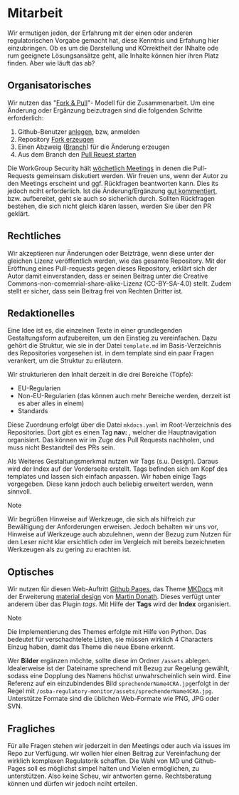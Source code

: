 # Mitarbeit

Wir ermutigen jeden, der Erfahrung mit der einen oder anderen regulatorischen Vorgabe gemacht hat, diese Kenntnis und Erfahung hier einzubringen. Ob es um die Darstellung und KOrrektheit der INhalte ode rum geeignete Lösungsansätze geht, alle Inhalte können hier ihren Platz finden. Aber wie läuft das ab?

## Organisatorisches

Wir nutzen das "[Fork & Pull](https://docs.github.com/de/pull-requests/collaborating-with-pull-requests/getting-started/about-collaborative-development-models)"- Modell für die Zusammenarbeit. Um eine Änderung oder Ergänzung beizutragen sind die folgenden Schritte erforderlich:

1. Github-Benutzer [anlegen](https://docs.github.com/de/get-started/start-your-journey/creating-an-account-on-github), bzw, anmelden
2. Repository [Fork erzeugen](https://docs.github.com/de/get-started/exploring-projects-on-github/contributing-to-a-project)
3. Einen Abzweig ([Branch](https://docs.github.com/de/pull-requests/collaborating-with-pull-requests/proposing-changes-to-your-work-with-pull-requests/creating-and-deleting-branches-within-your-repository)) für die Änderung erzeugen
4. Aus dem Branch den [Pull Reuest starten](https://docs.github.com/de/pull-requests/collaborating-with-pull-requests/proposing-changes-to-your-work-with-pull-requests/creating-a-pull-request-from-a-fork)

Die WorkGroup Security hält [wöchetlich Meetings](/osba-regulatory-monitor/index#meetings) in denen die Pull-Requests gemeinsam diskutiert werden. Wir freuen uns, wenn der Autor zu den Meetings erscheint und ggf. Rückfragen beantworten kann. Dies its jedoch nciht erforderlich. Ist die Änderung/Ergänzung [gut kommentiert](https://docs.github.com/de/pull-requests/collaborating-with-pull-requests/getting-started/helping-others-review-your-changes), bzw. aufbereitet, geht sie auch so sicherlich durch. Sollten Rückfragen bestehen, die sich nicht gleich klären lassen, werden Sie über den PR geklärt. 

## Rechtliches

Wir akzeptieren nur Änderungen oder Beizträge, wenn diese unter der gleichen Lizenz veröffentlich werden, wie das gesamte Repository. Mit der Eröffnung eines Pull-requests gegen dieses Repository, erklärt sich der Autor damit einverstanden, dass er seinen Beitrag unter die Creative Commons-non-comemrial-share-alike-Lizenz (CC-BY-SA-4.0) stellt. Zudem stellt er sicher, dass sein Beitrag frei von Rechten Dritter ist.

## Redaktionelles

Eine Idee ist es, die einzelnen Texte in einer grundlegenden Gestaltungsform aufzubereiten, um den Einstieg zu vereinfachen. Dazu gehört die Struktur, wie sie in der Datei `template.md` im Basis-Verzeichnis des Repositories vorgesehen ist. in dem template sind ein paar Fragen verankert, um die Struktur zu erläutern.   

Wir strukturieren den Inhalt derzeit in die drei Bereiche (Töpfe):  

* EU-Regularien
* Non-EU-Regularien (das können auch mehr Bereiche werden, derzeit ist es aber alles in einem) 
* Standards 

Diese Zuordnung erfolgt über die Datei `mkdocs.yaml` im Root-Verzeichnis des Repositories. Dort gibt es einen Tag **nav:** , welcher die Hauptnavigation organisiert. Das können wir im Zuge des Pull Requests nachholen, und muss nicht Bestandteil des PRs sein. 

Als Weiteres Gestaltungsmerkmal nutzen wir Tags (s.u. Design). Daraus wird der Index auf der Vorderseite erstellt. Tags befinden sich am Kopf des templates und lassen sich einfach anpassen. Wir haben einige Tags vorgegeben. Diese kann jedoch auch beliebig erweitert werden, wenn sinnvoll. 

> [!NOTE]
>
> Wir begrüßen Hinweise auf Werkzeuge, die sich als hilfreich zur Bewältigung der Anforderungen erweisen. Jedoch behalten wir uns vor, Hinweise auf Werkzeuge auch abzulehnen, wenn der Bezug zum Nutzen für den Leser nicht klar ersichtlich oder im Vergleich mit bereits bezeichneten Werkzeugen als zu gering zu erachten ist. 

## Optisches

Wir nutzen für diesen Web-Auftritt [Github Pages](https://pages.github.com), das Theme [MKDocs](https://www.mkdocs.org) mit der Erweiterung [material design](https://squidfunk.github.io/mkdocs-material/) von [Martin Donath](https://github.com/squidfunk). Dieses verfügt unter anderem über das Plugin *tags*. Mit Hilfe der **Tags** wird der **Index** organisiert. 

> [!Note]
>
> Die Implementierung des Themes erfolgte mit Hilfe von Python. Das bedeutet für verschachtelete Listen, sie müssen wirklich 4 Characters Einzug haben, damit das Theme die neue Ebene erkennt.   

Wer **Bilder** ergänzen möchte, sollte diese im Ordner `/assets` ablegen. Idealerweise ist der Dateiname sprechend mit Bezug zur Regelung gewählt, sodass eine Dopplung des Namens höchst unwahrscheinlich sein wird.  Eine Referenz auf ein einzubindendes Bild `sprechenderName4CRA.jpg`erfolgt in der Regel mit `/osba-regulatory-monitor/assets/sprechenderName4CRA.jpg`. Unterstütze Formate sind die üblichen Web-Formate wie PNG, JPG oder SVN.

## Fragliches

Für alle Fragen stehen wir jederzeit in den Meetings oder auch via issues im Repo zur Verfügung. wir wollen hier einen Beitrag zur Vereinfachung der wirklich komplexen Regulatorik schaffen. Die Wahl von MD und Github-Pages soll es möglichst simpel halten und Vielen ermöglichen, zu unterstützen. Also keine Scheu, wir antworten gerne. Rechtsberatung können und dürfen wir jedoch nciht erteilen. 
